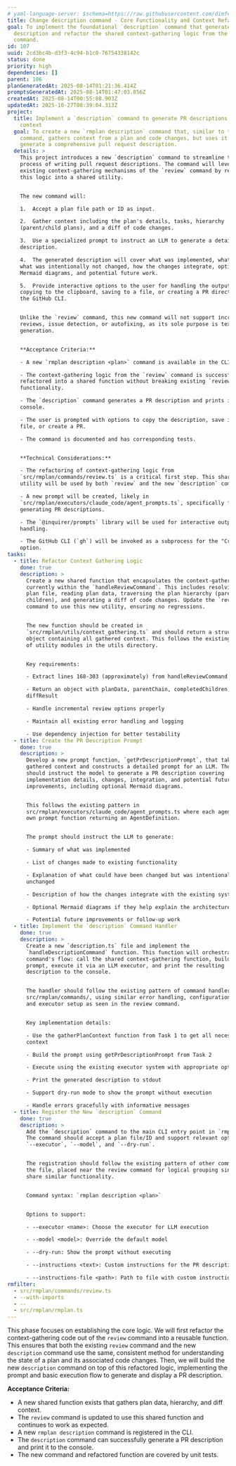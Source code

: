 ```yaml
---
# yaml-language-server: $schema=https://raw.githubusercontent.com/dimfeld/llmutils/main/schema/rmplan-plan-schema.json
title: Change description command - Core Functionality and Context Refactoring
goal: To implement the foundational `description` command that generates a PR
  description and refactor the shared context-gathering logic from the `review`
  command.
id: 107
uuid: 2cd3bc4b-d3f3-4c94-b1c0-76754338142c
status: done
priority: high
dependencies: []
parent: 106
planGeneratedAt: 2025-08-14T01:21:36.414Z
promptsGeneratedAt: 2025-08-14T01:47:03.856Z
createdAt: 2025-08-14T00:55:08.903Z
updatedAt: 2025-10-27T08:39:04.313Z
project:
  title: Implement a `description` command to generate PR descriptions from plan
    context
  goal: To create a new `rmplan description` command that, similar to the `review`
    command, gathers context from a plan and code changes, but uses it to
    generate a comprehensive pull request description.
  details: >
    This project introduces a new `description` command to streamline the
    process of writing pull request descriptions. The command will leverage the
    existing context-gathering mechanisms of the `review` command by refactoring
    this logic into a shared utility.


    The new command will:

    1.  Accept a plan file path or ID as input.

    2.  Gather context including the plan's details, tasks, hierarchy
    (parent/child plans), and a diff of code changes.

    3.  Use a specialized prompt to instruct an LLM to generate a detailed PR
    description.

    4.  The generated description will cover what was implemented, what changed,
    what was intentionally not changed, how the changes integrate, optional
    Mermaid diagrams, and potential future work.

    5.  Provide interactive options to the user for handling the output, such as
    copying to the clipboard, saving to a file, or creating a PR directly using
    the GitHub CLI.


    Unlike the `review` command, this new command will not support incremental
    reviews, issue detection, or autofixing, as its sole purpose is text
    generation.


    **Acceptance Criteria:**

    - A new `rmplan description <plan>` command is available in the CLI.

    - The context-gathering logic from the `review` command is successfully
    refactored into a shared function without breaking existing `review`
    functionality.

    - The `description` command generates a PR description and prints it to the
    console.

    - The user is prompted with options to copy the description, save it to a
    file, or create a PR.

    - The command is documented and has corresponding tests.


    **Technical Considerations:**

    - The refactoring of context-gathering logic from
    `src/rmplan/commands/review.ts` is a critical first step. This shared
    utility will be used by both `review` and the new `description` command.

    - A new prompt will be created, likely in
    `src/rmplan/executors/claude_code/agent_prompts.ts`, specifically for
    generating PR descriptions.

    - The `@inquirer/prompts` library will be used for interactive output
    handling.

    - The GitHub CLI (`gh`) will be invoked as a subprocess for the "Create PR"
    option.
tasks:
  - title: Refactor Context Gathering Logic
    done: true
    description: >
      Create a new shared function that encapsulates the context-gathering logic
      currently within the `handleReviewCommand`. This includes resolving the
      plan file, reading plan data, traversing the plan hierarchy (parents and
      children), and generating a diff of code changes. Update the `review`
      command to use this new utility, ensuring no regressions.


      The new function should be created in
      `src/rmplan/utils/context_gathering.ts` and should return a structured
      object containing all gathered context. This follows the existing pattern
      of utility modules in the utils directory.


      Key requirements:

      - Extract lines 168-303 (approximately) from handleReviewCommand

      - Return an object with planData, parentChain, completedChildren, and
      diffResult

      - Handle incremental review options properly

      - Maintain all existing error handling and logging

      - Use dependency injection for better testability
  - title: Create the PR Description Prompt
    done: true
    description: >
      Develop a new prompt function, `getPrDescriptionPrompt`, that takes the
      gathered context and constructs a detailed prompt for an LLM. The prompt
      should instruct the model to generate a PR description covering
      implementation details, changes, integration, and potential future
      improvements, including optional Mermaid diagrams.


      This follows the existing pattern in
      src/rmplan/executors/claude_code/agent_prompts.ts where each agent has its
      own prompt function returning an AgentDefinition.


      The prompt should instruct the LLM to generate:

      - Summary of what was implemented

      - List of changes made to existing functionality

      - Explanation of what could have been changed but was intentionally left
      unchanged

      - Description of how the changes integrate with the existing system

      - Optional Mermaid diagrams if they help explain the architecture or flow

      - Potential future improvements or follow-up work
  - title: Implement the `description` Command Handler
    done: true
    description: >
      Create a new `description.ts` file and implement the
      `handleDescriptionCommand` function. This function will orchestrate the
      command's flow: call the shared context-gathering function, build the
      prompt, execute it via an LLM executor, and print the resulting
      description to the console.


      The handler should follow the existing pattern of command handlers in
      src/rmplan/commands/, using similar error handling, configuration loading,
      and executor setup as seen in the review command.


      Key implementation details:

      - Use the gatherPlanContext function from Task 1 to get all necessary
      context

      - Build the prompt using getPrDescriptionPrompt from Task 2

      - Execute using the existing executor system with appropriate options

      - Print the generated description to stdout

      - Support dry-run mode to show the prompt without execution

      - Handle errors gracefully with informative messages
  - title: Register the New `description` Command
    done: true
    description: >
      Add the `description` command to the main CLI entry point in `rmplan.ts`.
      The command should accept a plan file/ID and support relevant options like
      `--executor`, `--model`, and `--dry-run`.


      The registration should follow the existing pattern of other commands in
      the file, placed near the review command for logical grouping since they
      share similar functionality.


      Command syntax: `rmplan description <plan>`


      Options to support:

      - --executor <name>: Choose the executor for LLM execution

      - --model <model>: Override the default model

      - --dry-run: Show the prompt without executing

      - --instructions <text>: Custom instructions for the PR description

      - --instructions-file <path>: Path to file with custom instructions
rmfilter:
  - src/rmplan/commands/review.ts
  - --with-imports
  - --
  - src/rmplan/rmplan.ts
---
```


This phase focuses on establishing the core logic. We will first refactor the context-gathering code out of the `review` command into a reusable function. This ensures that both the existing `review` command and the new `description` command use the same, consistent method for understanding the state of a plan and its associated code changes. Then, we will build the new `description` command on top of this refactored logic, implementing the prompt and basic execution flow to generate and display a PR description.

**Acceptance Criteria:**
- A new shared function exists that gathers plan data, hierarchy, and diff context.
- The `review` command is updated to use this shared function and continues to work as expected.
- A new `rmplan description` command is registered in the CLI.
- The `description` command can successfully generate a PR description and print it to the console.
- The new command and refactored function are covered by unit tests.
